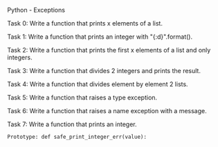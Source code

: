 Python - Exceptions 

Task 0: Write a function that prints x elements of a list.

Task 1: Write a function that prints an integer with "{:d}".format().

Task 2: Write a function that prints the first x elements of a list and only integers.

Task 3: Write a function that divides 2 integers and prints the result.

Task 4: Write a function that divides element by element 2 lists.


Task 5: Write a function that raises a type exception.

Task 6: Write a function that raises a name exception with a message.

Task 7: Write a function that prints an integer.

    Prototype: def safe_print_integer_err(value):